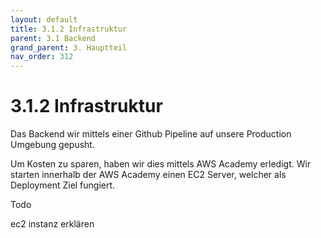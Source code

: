 ```yaml
---
layout: default
title: 3.1.2 Infrastruktur
parent: 3.1 Backend
grand_parent: 3. Hauptteil
nav_order: 312
---
```


# 3.1.2 Infrastruktur

Das Backend wir mittels einer Github Pipeline auf unsere Production Umgebung gepusht.

Um Kosten zu sparen, haben wir dies mittels AWS Academy erledigt. Wir starten innerhalb der AWS Academy einen EC2 Server, welcher als Deployment Ziel fungiert.

Todo

ec2 instanz erklären
